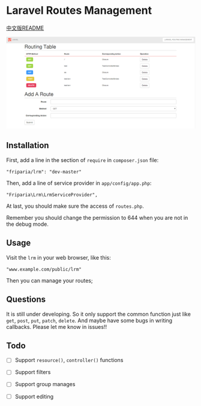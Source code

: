 # Laravel Routes Management

[中文版README](https://github.com/friparia/lrm/blob/master/README.chs.md)

![preview](https://github.com/friparia/lrm/blob/master/rt.jpg)

## Installation

First, add a line in the section of `require` in `composer.json` file:

    "friparia/lrm": "dev-master"

Then, add a line of service provider in `app/config/app.php`:
    
    "Friparia\Lrm\LrmServiceProvider",

At last, you should make sure the access of `routes.php`.

Remember you should change the permission to 644 when you are not in the debug mode.

## Usage

Visit the `lrm` in your web browser, like this:

    "www.example.com/public/lrm"

Then you can manage your routes;

## Questions

It is still under developing. So it only support the common function just like `get`, `post`, `put`, `patch`, `delete`. 
And maybe have some bugs in writing callbacks. 
Please let me know in issues!!

## Todo

- [ ] Support `resource()`, `controller()` functions

- [ ] Support filters

- [ ] Support group manages

- [ ] Support editing

